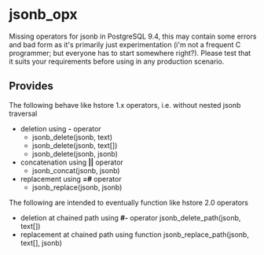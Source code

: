 jsonb_opx
=========

Missing operators for jsonb in PostgreSQL 9.4, this may contain some errors and bad form as it's primarily just experimentation (i'm not a frequent C programmer; but everyone has to start somewhere right?).  Please test that it suits your requirements before using in any production scenario.

Provides
--------

The following behave like hstore 1.x operators, i.e. without nested jsonb traversal

* deletion using **-** operator
  * jsonb_delete(jsonb, text)
  * jsonb_delete(jsonb, text[])
  * jsonb_delete(jsonb, jsonb)
* concatenation using **||** operator
  * jsonb_concat(jsonb, jsonb)
* replacement using **=#** operator
  * jsonb_replace(jsonb, jsonb)

The following are intended to eventually function like hstore 2.0 operators

* deletion at chained path using **#-** operator
    jsonb_delete_path(jsonb, text[])
* replacement at chained path using function
    jsonb_replace_path(jsonb, text[], jsonb)
